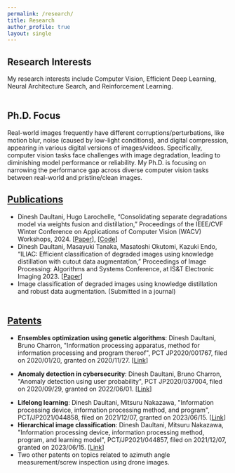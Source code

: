 ```yaml
---
permalink: /research/
title: Research
author_profile: true
layout: single
---
```

## Research Interests
My research interests include Computer Vision, Efficient Deep Learning, Neural Architecture Search, and Reinforcement Learning.
<br /><br />

## Ph.D. Focus
Real-world images frequently have different corruptions/perturbations, like motion blur, noise (caused by low-light conditions), and digital compression, appearing in various digital versions of images/videos. 
Specifically, computer vision tasks face challenges with image degradation, leading to diminishing model performance or reliability. 
My Ph.D. is focusing on narrowing the performance gap across diverse computer vision tasks between real-world and pristine/clean images.

## [Publications](https://scholar.google.com/citations?user=L00iqg4AAAAJ&hl=en)
- Dinesh Daultani, Hugo Larochelle, “Consolidating separate degradations model via weights fusion and distillation,” Proceedings of the IEEE/CVF Winter Conference on Applications of Computer Vision (WACV) Workshops, 2024. [[Paper](https://openaccess.thecvf.com/content/WACV2024W/VAQ/papers/Daultani_Consolidating_Separate_Degradations_Model_via_Weights_Fusion_and_Distillation_WACVW_2024_paper.pdf)], [[Code](https://github.com/dineshdaultani/FusionDistill)]
- Dinesh Daultani, Masayuki Tanaka, Masatoshi Okutomi, Kazuki Endo, “ILIAC: Efficient classification of degraded images using knowledge distillation with cutout data augmentation,” Proceedings of Image Processing: Algorithms and Systems Conference, at IS&T Electronic Imaging 2023. [[Paper](https://library.imaging.org/ei/articles/35/9/IPAS-296)]
- Image classification of degraded images using knowledge distillation and robust data augmentation. (Submitted in a journal)
<br /><br />

## [Patents](https://patents.google.com/?inventor=Dinesh+DAULTANI)
- **Ensembles optimization using genetic algorithms**: Dinesh Daultani, Bruno Charron, "Information processing apparatus, method for information processing and program thereof", PCT JP2020/001767, filed on 2020/01/20, granted on 2020/11/27. [[Link](https://patents.google.com/patent/US20210406932A1)]
<!--- Invented a new approach to find the best-optimized combination of weak supervised models by using evolutionary search and tournament selection approach based on weighted metrics.) --->
- **Anomaly detection in cybersecurity**: Dinesh Daultani, Bruno Charron, "Anomaly detection using user probability", PCT JP2020/037004, filed on 2020/09/29, granted on 2022/06/01. [[Link](https://patents.google.com/patent/US20220311790A1)] 
<!--- Invented a new approach for anomaly detection based on the change in user probabilities using multi-modal neural networks (CNN & LSTM). ---> 
- **Lifelong learning**: Dinesh Daultani, Mitsuru Nakazawa, "Information processing device, information processing method, and program", PCT/JP2021/044858, filed on 2021/12/07, granted on 2023/06/15. [[Link](https://patents.google.com/patent/EP4216114A1)]
- **Hierarchical image classification**: Dinesh Daultani, Mitsuru Nakazawa, "Information processing device, information processing method, program, and learning model", PCT/JP2021/044857, filed on 2021/12/07, granted on 2023/06/15. [[Link](https://patents.google.com/patent/EP4220550A1)]
- Two other patents on topics related to azimuth angle measurement/screw inspection using drone images.
<br /><br />

